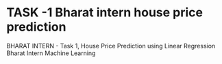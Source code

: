 # TASK -1 Bharat intern house price prediction
BHARAT INTERN - Task 1, House Price Prediction using Linear Regression
Bharat Intern Machine Learning

